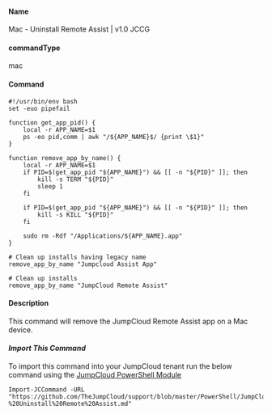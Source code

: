 #### Name

Mac - Uninstall Remote Assist | v1.0 JCCG

#### commandType

mac

#### Command

```
#!/usr/bin/env bash
set -euo pipefail

function get_app_pid() {
    local -r APP_NAME=$1
    ps -eo pid,comm | awk "/${APP_NAME}$/ {print \$1}"
}

function remove_app_by_name() {
    local -r APP_NAME=$1
    if PID=$(get_app_pid "${APP_NAME}") && [[ -n "${PID}" ]]; then
        kill -s TERM "${PID}"
        sleep 1
    fi

    if PID=$(get_app_pid "${APP_NAME}") && [[ -n "${PID}" ]]; then
        kill -s KILL "${PID}"
    fi
    
    sudo rm -Rdf "/Applications/${APP_NAME}.app"
}

# Clean up installs having legacy name
remove_app_by_name "Jumpcloud Assist App"

# Clean up installs
remove_app_by_name "JumpCloud Remote Assist"

```

#### Description

This command will remove the JumpCloud Remote Assist app on a Mac device.

#### *Import This Command*

To import this command into your JumpCloud tenant run the below command using the [JumpCloud PowerShell Module](https://github.com/TheJumpCloud/support/wiki/Installing-the-JumpCloud-PowerShell-Module)

```
Import-JCCommand -URL "https://github.com/TheJumpCloud/support/blob/master/PowerShell/JumpCloud%20Commands%20Gallery/Mac%20Commands/Mac%20-%20Uninstall%20Remote%20Assist.md"
```
